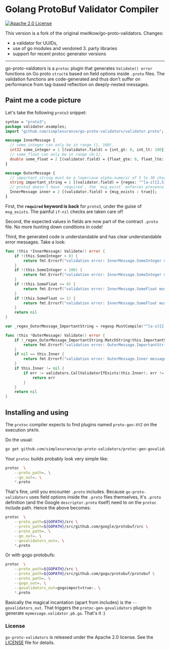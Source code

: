 # Golang ProtoBuf Validator Compiler
[![Apache 2.0 License](https://img.shields.io/badge/License-Apache%202.0-blue.svg)](LICENSE)

This version is a fork of the original mwitkow/go-proto-validators.
Changes:
- a validator for UUIDs,
- use of go modules and vendored 3. party libraries
- support for recent protoc generator versions

---

go-proto-valdiators is a  `protoc` plugin that generates `Validate() error`
functions on Go proto `struct`s based on field options inside `.proto` files.
The validation functions are code-generated and thus don't suffer on performance
from tag-based reflection on deeply-nested messages.

## Paint me a code picture

Let's take the following `proto3` snippet:

```proto
syntax = "proto3";
package validator.examples;
import "github.com/simplesurance/go-proto-validators/validator.proto";

message InnerMessage {
  // some_integer can only be in range (1, 100).
  int32 some_integer = 1 [(validator.field) = {int_gt: 0, int_lt: 100}];
  // some_float can only be in range (0;1).
  double some_float = 2 [(validator.field) = {float_gte: 0, float_lte: 1}];
}

message OuterMessage {
  // important_string must be a lowercase alpha-numeric of 5 to 30 characters (RE2 syntax).
  string important_string = 1 [(validator.field) = {regex: "^[a-z]{2,5}$"}];
  // proto3 doesn't have `required`, the `msg_exist` enforces presence of InnerMessage.
  InnerMessage inner = 2 [(validator.field) = {msg_exists : true}];
}
```

First, the **`required` keyword is back** for `proto3`, under the guise of
`msg_exists`. The painful `if-nil` checks are taken care of!

Second, the expected values in fields are now part of the contract `.proto`
file. No more hunting down conditions in code!

Third, the generated code is understandable and has clear understandable error
messages. Take a look:

```go
func (this *InnerMessage) Validate() error {
	if !(this.SomeInteger > 0) {
		return fmt.Errorf("validation error: InnerMessage.SomeInteger must be greater than '0'")
	}
	if !(this.SomeInteger < 100) {
		return fmt.Errorf("validation error: InnerMessage.SomeInteger must be less than '100'")
	}
	if !(this.SomeFloat >= 0) {
		return fmt.Errorf("validation error: InnerMessage.SomeFloat must be greater than or equal to '0'")
	}
	if !(this.SomeFloat <= 1) {
		return fmt.Errorf("validation error: InnerMessage.SomeFloat must be less than or equal to '1'")
	}
	return nil
}

var _regex_OuterMessage_ImportantString = regexp.MustCompile("^[a-z]{2,5}$")

func (this *OuterMessage) Validate() error {
	if !_regex_OuterMessage_ImportantString.MatchString(this.ImportantString) {
		return fmt.Errorf("validation error: OuterMessage.ImportantString must conform to regex '^[a-z]{2,5}$'")
	}
	if nil == this.Inner {
		return fmt.Errorf("validation error: OuterMessage.Inner message must exist")
	}
	if this.Inner != nil {
		if err := validators.CallValidatorIfExists(this.Inner); err != nil {
			return err
		}
	}
	return nil
}
```

## Installing and using

The `protoc` compiler expects to find plugins named `proto-gen-XYZ` on the
execution `$PATH`.

Do the usual:

```sh
go get github.com/simplesurance/go-proto-validators/protoc-gen-govalidators
```

Your `protoc` builds probably look very simple like:

```sh
protoc  \
	--proto_path=. \
	--go_out=. \
	*.proto
```

That's fine, until you encounter `.proto` includes.
Because `go-proto-validators` uses field options inside the `.proto` files
themselves, it's `.proto` definition (and the Google `descriptor.proto`
itself) need to on the `protoc` include path. Hence the above becomes:

```sh
protoc  \
	--proto_path=${GOPATH}/src \
	--proto_path=${GOPATH}/src/github.com/google/protobuf/src \
	--proto_path=. \
	--go_out=. \
	--govalidators_out=. \
	*.proto
```

Or with gogo protobufs:

```sh
protoc  \
	--proto_path=${GOPATH}/src \
	--proto_path=${GOPATH}/src/github.com/gogo/protobuf/protobuf \
	--proto_path=. \
	--gogo_out=. \
	--govalidators_out=gogoimport=true:. \
	*.proto
```

Basically the magical incantation (apart from includes) is the
`--govalidators_out`. That triggers the `protoc-gen-govalidators` plugin to
generate `mymessage.validator.pb.go`. That's it :)

### License

`go-proto-validators` is released under the Apache 2.0 license.
See the [LICENSE](LICENSE) file for details.
